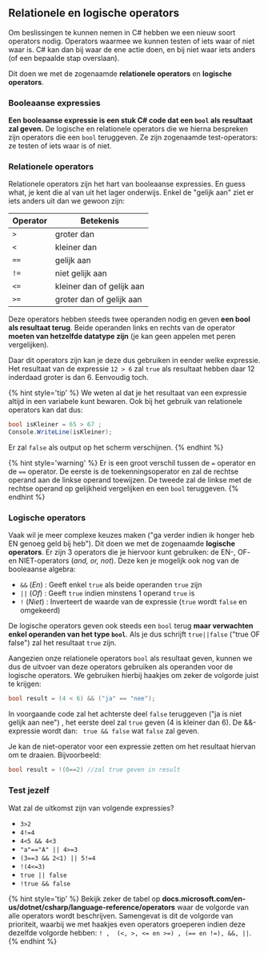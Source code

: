 ## Relationele en logische operators

Om beslissingen te kunnen nemen in C# hebben we een nieuw soort operators nodig. Operators waarmee we kunnen testen of iets waar of niet waar is. C# kan dan bij waar de ene actie doen, en bij niet waar iets anders (of een bepaalde stap overslaan). 

Dit doen we met de zogenaamde **relationele operators** en **logische operators**.

### Booleaanse expressies

**Een booleaanse expressie is een stuk C# code dat een ``bool`` als resultaat zal geven.** De logische en relationele operators die we hierna bespreken zijn operators die een ``bool`` teruggeven. Ze zijn zogenaamde test-operators: ze testen of iets waar is of niet.

### Relationele operators

Relationele operators zijn het hart van booleaanse expressies. En guess what, je kent die al van uit het lager onderwijs. Enkel de "gelijk aan" ziet er iets anders uit dan we gewoon zijn:

| Operator| Betekenis| 
| ---------| ---------|
| ``>`` |groter dan| 
| ``<`` |kleiner dan| 
| ``==`` |gelijk aan | 
| ``!=`` |niet gelijk aan| 
| ``<=`` |kleiner dan of gelijk aan| 
| ``>=`` |groter dan of gelijk aan| 

Deze operators hebben steeds twee operanden nodig en geven **een bool als resultaat terug**. Beide operanden links en rechts van de operator **moeten van hetzelfde datatype zijn** (je kan geen appelen met peren vergelijken).

Daar dit operators zijn kan je deze dus gebruiken in eender welke expressie. Het resultaat van de expressie ``12 > 6`` zal ``true`` als resultaat hebben daar 12 inderdaad groter is dan 6. Eenvoudig toch.

{% hint style='tip' %}
We weten al dat je het resultaat van een expressie altijd in een variabele kunt bewaren. Ook bij het gebruik van relationele operators kan dat dus:

```csharp
bool isKleiner = 65 > 67 ;
Console.WriteLine(isKleiner);
```

Er zal `false` als output op het scherm verschijnen.
{% endhint %}


{% hint style='warning' %}
Er is een groot verschil tussen de ``=`` operator en de ``==`` operator. De eerste is de toekenningsoperator en zal de rechtse operand aan de linkse operand toewijzen. De tweede zal de linkse met de rechtse operand op gelijkheid vergelijken en een ``bool`` teruggeven.
{% endhint %}


### Logische operators

Vaak wil je meer complexe keuzes maken ("ga verder indien ik honger heb EN genoeg geld bij heb"). Dit doen we met de zogenaamde **logische operators**. Er zijn 3 operators die je hiervoor kunt gebruiken: de EN-, OF- en NIET-operators (*and, or, not*). Deze ken je mogelijk ook nog van de booleaanse algebra:

* ``&&`` (*En*) : Geeft enkel ``true`` als beide operanden ``true`` zijn
* ``||`` (*Of*) : Geeft ``true`` indien minstens 1 operand ``true`` is
* ``!`` (*Niet*) : Inverteert de waarde van de expressie (``true`` wordt ``false`` en omgekeerd)

De logische operators geven ook steeds een ``bool`` terug **maar verwachten enkel operanden van het type ``bool``**. Als je dus schrijft ``true||false`` ("true OF false") zal het resultaat ``true`` zijn.

Aangezien onze relationele operators ``bool`` als resultaat geven, kunnen we dus de uitvoer van deze operators gebruiken als operanden voor de logische operators. We gebruiken hierbij haakjes om zeker de volgorde juist te krijgen:


```csharp
bool result = (4 < 6) && ("ja" == "nee");
```

In voorgaande code zal het achterste deel ``false`` teruggeven ("ja is niet gelijk aan nee") , het eerste deel zal ``true`` geven (4 is kleiner dan 6). De &&-expressie wordt dan: `` true && false`` wat ``false`` zal geven.

Je kan de niet-operator voor een expressie zetten om het resultaat hiervan om te draaien. Bijvoorbeeld:


```csharp
bool result = !(0==2) //zal true geven in result
```

### Test jezelf
Wat zal de uitkomst zijn van volgende expressies?

* ``3>2 ``
* ``4!=4`` 
* ``4<5 && 4<3``
* ``"a"=="A" || 4>=3``
* ``(3==3 && 2<1) || 5!=4``
* ``!(4<=3)``
* ``true || false``
* ``!true && false``



{% hint style='tip' %}
Bekijk zeker de tabel op **docs.microsoft.com/en-us/dotnet/csharp/language-reference/operators** waar de volgorde van alle operators wordt beschrijven. Samengevat is dit de volgorde van prioriteit, waarbij we met haakjes even operators groeperen indien deze dezelfde volgorde hebben: ``! ,  (<, >, <= en >=) , (== en !=), &&, ||``.
{% endhint %}
